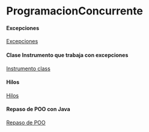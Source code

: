 # ProgramacionConcurrente

#### Excepciones
[Excepciones](https://github.com/GabrielFierro/ProgramacionConcurrente/tree/master/excepciones)

#### Clase Instrumento que trabaja con excepciones
[Instrumento class](https://github.com/GabrielFierro/ProgramacionConcurrente/tree/master/Instrumento)

#### Hilos
[Hilos](https://github.com/GabrielFierro/ProgramacionConcurrente/tree/master/hilos)

#### Repaso de POO con Java
[Repaso de POO](https://github.com/GabrielFierro/ProgramacionConcurrente/tree/master/repasoDePoo)

